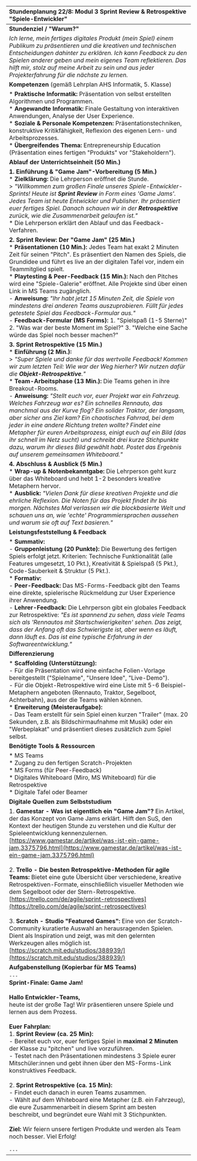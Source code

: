 | Stundenplanung 22/8: Modul 3 Sprint Review & Retrospektive "Spiele-Entwickler" |
| :--- |
| **Stundenziel / "Warum?"** |
| *Ich lerne, mein fertiges digitales Produkt (mein Spiel) einem Publikum zu präsentieren und die kreativen und technischen Entscheidungen dahinter zu erklären. Ich kann Feedback zu den Spielen anderer geben und mein eigenes Team reflektieren. Das hilft mir, stolz auf meine Arbeit zu sein und aus jeder Projekterfahrung für die nächste zu lernen.* |
| **Kompetenzen** (gemäß Lehrplan AHS Informatik, 5. Klasse) |
| *   **Praktische Informatik:** Präsentation von selbst erstellten Algorithmen und Programmen. <br> *   **Angewandte Informatik:** Finale Gestaltung von interaktiven Anwendungen, Analyse der User Experience. <br> *   **Soziale & Personale Kompetenzen:** Präsentationstechniken, konstruktive Kritikfähigkeit, Reflexion des eigenen Lern- und Arbeitsprozesses. <br> *   **Übergreifendes Thema:** Entrepreneurship Education (Präsentation eines fertigen "Produkts" vor "Stakeholdern"). |
| **Ablauf der Unterrichtseinheit (50 Min.)** |
| **1. Einführung & "Game Jam"-Vorbereitung (5 Min.)** <br> *   **Zielklärung:** Die Lehrperson eröffnet die Stunde. <br>> *"Willkommen zum großen Finale unseres Spiele-Entwickler-Sprints! Heute ist **Sprint Review** in Form eines 'Game Jams'. Jedes Team ist heute Entwickler und Publisher. Ihr präsentiert euer fertiges Spiel. Danach schauen wir in der **Retrospektive** zurück, wie die Zusammenarbeit gelaufen ist."* <br> *   Die Lehrperson erklärt den Ablauf und das Feedback-Verfahren. |
| **2. Sprint Review: Der "Game Jam" (25 Min.)** <br> *   **Präsentationen (10 Min.):** Jedes Team hat exakt 2 Minuten Zeit für seinen "Pitch". Es präsentiert den Namen des Spiels, die Grundidee und führt es live an der digitalen Tafel vor, indem ein Teammitglied spielt. <br> *   **Playtesting & Peer-Feedback (15 Min.):** Nach den Pitches wird eine "Spiele-Galerie" eröffnet. Alle Projekte sind über einen Link in MS Teams zugänglich. <br> - **Anweisung:** *"Ihr habt jetzt 15 Minuten Zeit, die Spiele von mindestens drei anderen Teams auszuprobieren. Füllt für jedes getestete Spiel das Feedback-Formular aus."* <br> - **Feedback-Formular (MS Forms):** 1. "Spielspaß (1-5 Sterne)" 2. "Was war der beste Moment im Spiel?" 3. "Welche eine Sache würde das Spiel noch besser machen?" |
| **3. Sprint Retrospektive (15 Min.)** <br> *   **Einführung (2 Min.):** <br>> *"Super Spiele und danke für das wertvolle Feedback! Kommen wir zum letzten Teil: Wie war der Weg hierher? Wir nutzen dafür die **Objekt-Retrospektive**."* <br> *   **Team-Arbeitsphase (13 Min.):** Die Teams gehen in ihre Breakout-Rooms. <br> - **Anweisung:** *"Stellt euch vor, euer Projekt war ein Fahrzeug. Welches Fahrzeug war es? Ein schnelles Rennauto, das manchmal aus der Kurve flog? Ein solider Traktor, der langsam, aber sicher ans Ziel kam? Ein chaotisches Fahrrad, bei dem jeder in eine andere Richtung treten wollte? Findet eine Metapher für euren Arbeitsprozess, einigt euch auf ein Bild (das ihr schnell im Netz sucht) und schreibt drei kurze Stichpunkte dazu, warum ihr dieses Bild gewählt habt. Postet das Ergebnis auf unserem gemeinsamen Whiteboard."* |
| **4. Abschluss & Ausblick (5 Min.)** <br> *   **Wrap-up & Notenbekanntgabe:** Die Lehrperson geht kurz über das Whiteboard und hebt 1-2 besonders kreative Metaphern hervor. <br> *   **Ausblick:** *"Vielen Dank für diese kreativen Projekte und die ehrliche Reflexion. Die Noten für das Projekt findet ihr bis morgen. Nächstes Mal verlassen wir die blockbasierte Welt und schauen uns an, wie 'echte' Programmiersprachen aussehen und warum sie oft auf Text basieren."* |
| **Leistungsfeststellung & Feedback** |
| *   **Summativ:** <br> - **Gruppenleistung (20 Punkte):** Die Bewertung des fertigen Spiels erfolgt jetzt. Kriterien: Technische Funktionalität (alle Features umgesetzt, 10 Pkt.), Kreativität & Spielspaß (5 Pkt.), Code-Sauberkeit & Struktur (5 Pkt.). <br> *   **Formativ:** <br> - **Peer-Feedback:** Das MS-Forms-Feedback gibt den Teams eine direkte, spielerische Rückmeldung zur User Experience ihrer Anwendung. <br> - **Lehrer-Feedback:** Die Lehrperson gibt ein globales Feedback zur Retrospektive: *"Es ist spannend zu sehen, dass viele Teams sich als 'Rennautos mit Startschwierigkeiten' sehen. Das zeigt, dass der Anfang oft das Schwierigste ist, aber wenn es läuft, dann läuft es. Das ist eine typische Erfahrung in der Softwareentwicklung."* |
| **Differenzierung** |
| *   **Scaffolding (Unterstützung):** <br> - Für die Präsentation wird eine einfache Folien-Vorlage bereitgestellt ("Spielname", "Unsere Idee", "Live-Demo"). <br> - Für die Objekt-Retrospektive wird eine Liste mit 5-6 Beispiel-Metaphern angeboten (Rennauto, Traktor, Segelboot, Achterbahn), aus der die Teams wählen können. <br> *   **Erweiterung (Meisteraufgabe):** <br> - Das Team erstellt für sein Spiel einen kurzen "Trailer" (max. 20 Sekunden, z.B. als Bildschirmaufnahme mit Musik) oder ein "Werbeplakat" und präsentiert dieses zusätzlich zum Spiel selbst. |
| **Benötigte Tools & Ressourcen** |
| *   MS Teams <br> *   Zugang zu den fertigen Scratch-Projekten <br> *   MS Forms (für Peer-Feedback) <br> *   Digitales Whiteboard (Miro, MS Whiteboard) für die Retrospektive <br> *   Digitale Tafel oder Beamer |
| **Digitale Quellen zum Selbststudium** |
| 1. **Gamestar - Was ist eigentlich ein "Game Jam"?** Ein Artikel, der das Konzept von Game Jams erklärt. Hilft den SuS, den Kontext der heutigen Stunde zu verstehen und die Kultur der Spieleentwicklung kennenzulernen.<br>[https://www.gamestar.de/artikel/was-ist-ein-game-jam,3375796.html](https://www.gamestar.de/artikel/was-ist-ein-game-jam,3375796.html) <br><br> 2. **Trello - Die besten Retrospektive-Methoden für agile Teams:** Bietet eine gute Übersicht über verschiedene, kreative Retrospektiven-Formate, einschließlich visueller Methoden wie dem Segelboot oder der Stern-Retrospektive.<br>[https://trello.com/de/agile/sprint-retrospectives](https://trello.com/de/agile/sprint-retrospectives) <br><br> 3. **Scratch - Studio "Featured Games":** Eine von der Scratch-Community kuratierte Auswahl an herausragenden Spielen. Dient als Inspiration und zeigt, was mit den gelernten Werkzeugen alles möglich ist.<br>[https://scratch.mit.edu/studios/388939/](https://scratch.mit.edu/studios/388939/) |
| **Aufgabenstellung (Kopierbar für MS Teams)** |
| `---` <br> **Sprint-Finale: Game Jam!** <br><br> **Hallo Entwickler-Teams,** <br> heute ist der große Tag! Wir präsentieren unsere Spiele und lernen aus dem Prozess. <br><br> **Euer Fahrplan:** <br> 1. **Sprint Review (ca. 25 Min):** <br>    - Bereitet euch vor, euer fertiges Spiel in **maximal 2 Minuten** der Klasse zu "pitchen" und live vorzuführen. <br>    - Testet nach den Präsentationen mindestens 3 Spiele eurer Mitschüler:innen und gebt ihnen über den MS-Forms-Link konstruktives Feedback. <br><br> 2. **Sprint Retrospektive (ca. 15 Min):** <br>    - Findet euch danach in euren Teams zusammen. <br>    - Wählt auf dem Whiteboard eine Metapher (z.B. ein Fahrzeug), die eure Zusammenarbeit in diesem Sprint am besten beschreibt, und begründet eure Wahl mit 3 Stichpunkten. <br><br> **Ziel:** Wir feiern unsere fertigen Produkte und werden als Team noch besser. Viel Erfolg! <br><br> `---` |

